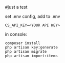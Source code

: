 #just a test

set .env config,
add to .env

    CS_API_KEY=<YOUR API KEY>

in console:

    composer install
    php artisan key:generate
    php artisan migrate
    php artisan import:items


